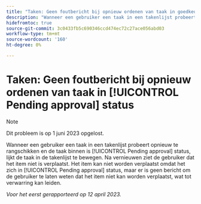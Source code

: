 ```yaml
---
title: "Taken: Geen foutbericht bij opnieuw ordenen van taak in goedkeuringsstatus in behandeling"
description: "Wanneer een gebruiker een taak in een takenlijst probeert opnieuw te ordenen en de taak binnen is [!UICONTROL Pending approval] status, lijkt de taak in de takenlijst te bewegen. Na vernieuwen ziet de gebruiker dat het item niet is verplaatst. Het item kan niet worden verplaatst omdat het zich in [!UICONTROL Pending approval] status, maar er is geen bericht om de gebruiker te laten weten dat het item niet kan worden verplaatst, wat tot verwarring kan leiden."
hidefromtoc: true
source-git-commit: 3c0433fb5c690346ccd474ec72c27ace056abd03
workflow-type: tm+mt
source-wordcount: '160'
ht-degree: 0%

---
```



# Taken: Geen foutbericht bij opnieuw ordenen van taak in [!UICONTROL Pending approval] status

>[!NOTE]
>
>Dit probleem is op 1 juni 2023 opgelost.

Wanneer een gebruiker een taak in een takenlijst probeert opnieuw te rangschikken en de taak binnen is [!UICONTROL Pending approval] status, lijkt de taak in de takenlijst te bewegen. Na vernieuwen ziet de gebruiker dat het item niet is verplaatst. Het item kan niet worden verplaatst omdat het zich in [!UICONTROL Pending approval] status, maar er is geen bericht om de gebruiker te laten weten dat het item niet kan worden verplaatst, wat tot verwarring kan leiden.

_Voor het eerst gerapporteerd op 12 april 2023._

